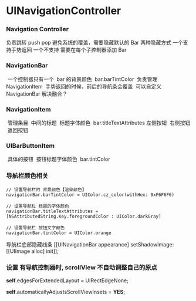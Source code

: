 # UINavigationController 

### Navigation Controller

负责跳转
	push
	pop
避免系统的覆盖，需要隐藏默认的 Bar
	两种隐藏方式
		一个支持手势返回
		一个不支持
需要在每个子控制器添加 Bar



### NavigationBar

​	一个控制器只有一个
​	bar 的背景颜色
​		bar.barTintColor
​	负责管理 NavigationItem
​	手势返回的时候，前后的导航条会覆盖
​	可以自定义 NavigationBar 解决融合？



### NavigationItem

​	管理条目
​		中间的标题
​			标题字体颜色
​				bar.titleTextAttributes
​		左侧按钮
​		右侧按钮
​		返回按钮

### UIBarButtonItem

​	具体的按钮
​	按钮标题字体颜色
​		bar.tintColor



### 导航栏颜色相关

```
// 设置导航栏的 背景颜色【渲染颜色】
navigationBar.barTintColor = UIColor.cz_color(withHex: 0xF6F6F6)

// 设置导航栏 标题的字体颜色
navigationBar.titleTextAttributes = [NSAttributedString.Key.foregroundColor : UIColor.darkGray]

// 设置导航栏 按钮文字颜色
navigationBar.tintColor = UIColor.orange
```

导航栏底部隐藏线条 [[UINavigationBar appearance] setShadowImage:[[UIImage alloc] init]];

### 设置 有导航控制器时, scrollView 不自动调整自己的原点

  **self**.edgesForExtendedLayout = UIRectEdgeNone;

  **self**.automaticallyAdjustsScrollViewInsets = **YES**;